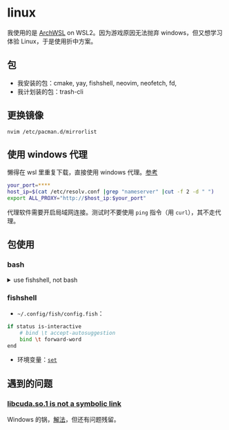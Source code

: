 # linux
我使用的是 [ArchWSL](https://github.com/yuk7/ArchWSL) on WSL2。因为游戏原因无法抛弃 windows，但又想学习体验 Linux，于是使用折中方案。
## 包
* 我安装的包：cmake, yay, fishshell, neovim, neofetch, fd, 
* 我计划装的包：trash-cli
## 更换镜像
`nvim /etc/pacman.d/mirrorlist`
## 使用 windows 代理
懒得在 wsl 里重复下载，直接使用 windows 代理。[参考](https://zhuanlan.zhihu.com/p/153124468)
```sh
your_port=****
host_ip=$(cat /etc/resolv.conf |grep "nameserver" |cut -f 2 -d " ")
export ALL_PROXY="http://$host_ip:$your_port"
```

代理软件需要开启局域网连接。测试时不要使用 `ping` 指令（用 `curl`），其不走代理。
## 包使用
### bash
<details><summary>use fishshell, not bash</summary>

* ~/.bashrc（仅含手动编辑）:
```bash
alias ll='ls -alF'
export DWM=/home/lxl/myfile/dwm
if [[ $(ps --no-header --pid=$PPID --format=cmd) != "fish" ]]
then
    exec fish
fi
```
</details>

### fishshell
* `~/.config/fish/config.fish`：
```bash
if status is-interactive
    # bind \t accept-autosuggestion
    bind \t forward-word
end
```
* 环境变量：[`set`](https://fishshell.com/docs/2.6/commands.html#set)
## 遇到的问题
### [libcuda.so.1 is not a symbolic link](https://bbs.archlinuxcn.org/viewtopic.php?id=13402)
Windows 的锅，[解法](https://github.com/microsoft/WSL/issues/5548)，但还有问题残留。